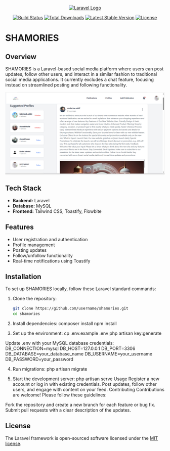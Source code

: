 <p align="center"><a href="https://laravel.com" target="_blank"><img src="https://raw.githubusercontent.com/laravel/art/master/logo-lockup/5%20SVG/2%20CMYK/1%20Full%20Color/laravel-logolockup-cmyk-red.svg" width="400" alt="Laravel Logo"></a></p>

<p align="center">
<a href="https://github.com/laravel/framework/actions"><img src="https://github.com/laravel/framework/workflows/tests/badge.svg" alt="Build Status"></a>
<a href="https://packagist.org/packages/laravel/framework"><img src="https://img.shields.io/packagist/dt/laravel/framework" alt="Total Downloads"></a>
<a href="https://packagist.org/packages/laravel/framework"><img src="https://img.shields.io/packagist/v/laravel/framework" alt="Latest Stable Version"></a>
<a href="https://packagist.org/packages/laravel/framework"><img src="https://img.shields.io/packagist/l/laravel/framework" alt="License"></a>
</p>

# SHAMORIES

## Overview

SHAMORIES is a Laravel-based social media platform where users can post updates, follow other users, and interact in a similar fashion to traditional social media applications. It currently excludes a chat feature, focusing instead on streamlined posting and following functionality.

<p align="center">
  <img src="assets/interface.png" alt="SHAMORIES Interface" width="600">
</p>

## Tech Stack

- **Backend:** Laravel 
- **Database:** MySQL
- **Frontend:** Tailwind CSS, Toastify, Flowbite

## Features

- User registration and authentication
- Profile management
- Posting updates
- Follow/unfollow functionality
- Real-time notifications using Toastify

## Installation

To set up SHAMORIES locally, follow these Laravel standard commands:

1. Clone the repository:
   ```bash
   git clone https://github.com/username/shamories.git
   cd shamories

2. Install dependencies:
composer install
npm install

3. Set up the environment:
cp .env.example .env
php artisan key:generate

Update .env with your MySQL database credentials:
DB_CONNECTION=mysql
DB_HOST=127.0.0.1
DB_PORT=3306
DB_DATABASE=your_database_name
DB_USERNAME=your_username
DB_PASSWORD=your_password

4. Run migrations:
php artisan migrate

5. Start the development server:
php artisan serve
Usage
Register a new account or log in with existing credentials.
Post updates, follow other users, and engage with content on your feed.
Contributing
Contributions are welcome! Please follow these guidelines:

Fork the repository and create a new branch for each feature or bug fix.
Submit pull requests with a clear description of the updates.

## License

The Laravel framework is open-sourced software licensed under the [MIT license](https://opensource.org/licenses/MIT).
